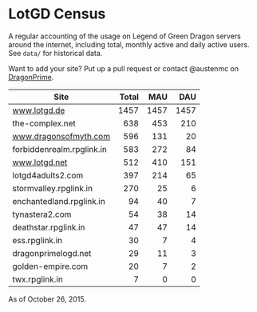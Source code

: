 # LotGD Census
A regular accounting of the usage on Legend of Green Dragon servers around the internet, including total, monthly active and daily active users. See `data/` for historical data.

Want to add your site? Put up a pull request or contact @austenmc on [DragonPrime](http://dragonprime.net).


Site | Total | MAU | DAU
--- | ---:| ---:| ---:
www.lotgd.de|1457|1457|1457
the-complex.net|638|453|210
www.dragonsofmyth.com|596|131|20
forbiddenrealm.rpglink.in|583|272|84
www.lotgd.net|512|410|151
lotgd4adults2.com|397|214|65
stormvalley.rpglink.in|270|25|6
enchantedland.rpglink.in|94|40|7
tynastera2.com|54|38|14
deathstar.rpglink.in|47|47|14
ess.rpglink.in|30|7|4
dragonprimelogd.net|29|11|3
golden-empire.com|20|7|2
twx.rpglink.in|7|0|0

As of October 26, 2015.

